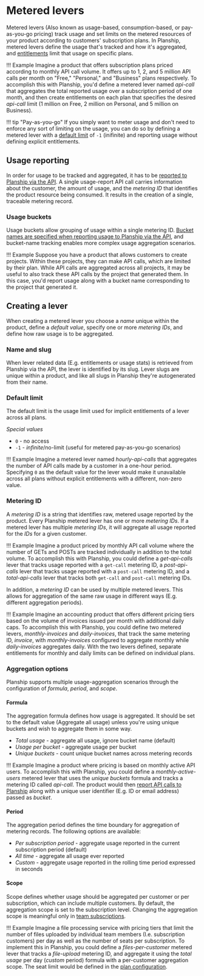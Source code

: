 # Metered levers

Metered levers (Also known as usage-based, consumption-based, or pay-as-you-go pricing) track usage and set limits on the metered resources of your product according to customers' subscription plans. In Planship, metered levers define the usage that's tracked and how it's aggregated, and [entitlements](plans.md#entitlements) limit that usage on specific plans.

!!! Example
    Imagine a product that offers subscription plans priced according to monthly API call volume. It offers up to 1, 2, and 5 million API calls per month on "Free," "Personal," and "Business" plans respectively. To accomplish this with Planship, you'd define a metered lever named *api-call* that aggregates the total reported usage over a subscription period of one month, and then create entitlements on each plan that specifies the desired *api-call* limit (1 million on Free, 2 million on Personal, and 5 million on Business).

!!! tip "Pay-as-you-go"
    If you simply want to meter usage and don't need to enforce any sort of limiting on the usage, you can do so by defining a metered lever with a [default limit](metered-levers.md#default-limit) of `-1` (inifinite) and reporting usage without defining explicit entitlements.

## Usage reporting

In order for usage to be tracked and aggregated, it has to be [reported to Planship via the API](../integration/usage.md#report-usage). A single usage-report API call carries information about the customer, the amount of usage, and the *metering ID* that identifies the product resource being consumed. It results in the creation of a single, traceable metering record.

### Usage buckets

Usage buckets allow grouping of usage within a single metering ID. [Bucket names are specified when reporting usage to Planship via the API](../integration/usage.md#reporting-bucketed-usage), and bucket-name tracking enables more complex usage aggregation scenarios.

!!! Example
    Suppose you have a product that allows customers to create projects. Within these projects, they can make API calls, which are limited by their plan. While API calls are aggregated across all projects, it may be useful to also track these API calls by the project that generated them. In this case, you'd report usage along with a bucket name corresponding to the project that generated it.

## Creating a lever

When creating a metered lever you choose a *name* unique within the product, define a *default value*, specify one or more *metering IDs*, and define how raw usage is to be aggregated.

### Name and slug

When lever related data (E.g. entitlements or usage stats) is retrieved from Planship via the API, the lever is identified by its slug. Lever slugs are unique within a product, and like all slugs in Planship they're autogenerated from their name.

### Default limit

The default limit is the usage limit used for implicit entitlements of a lever across all plans.

_Special values_

 * `0` - no access
 * `-1` - _infinite_/no-limit (useful for metered pay-as-you-go scenarios)

!!! Example
    Imagine a metered lever named *hourly-api-calls* that aggregates the number of API calls made by a customer in a one-hour period. Specifying `0` as the default value for the lever would make it unavailable across all plans without explicit entitlements with a different, non-zero value.


### Metering ID

A *metering ID* is a string that identifies raw, metered usage reported by the product. Every Planship metered lever has one or more *metering IDs*. If a metered lever has multiple *metering IDs*, it will aggregate all usage reported for the *IDs* for a given customer.

!!! Example
    Imagine a product priced by monthly API call volume where the number of GETs and POSTs are tracked individually in addition to the total volume. To accomplish this with Planship, you could define a *get-api-calls* lever that tracks usage reported with a `get-call` metering ID, a *post-api-calls* lever that tracks usage reported with a `post-call` metering ID, and a *total-api-calls* lever that tracks both `get-call` and `post-call` metering IDs.

In addition, a *metering ID* can be used by multiple metered levers. This allows for aggregation of the same raw usage in different ways (E.g. different aggregation periods).

!!! Example
    Imagine an accounting product that offers different pricing tiers based on the volume of invoices issued per month with additional daily caps. To accomplish this with Planship, you could define two metered levers, *monthly-invoices* and *daily-invoices*, that track the same metering ID, *invoice*, with *monthly-invoices* configured to aggregate monthly while *daily-invoices* aggregates daily. With the two levers defined, separate entitlements for monthly and daily limits can be defined on individual plans.

### Aggregation options

Planship supports multiple usage-aggregation scenarios through the configuration of *formula*, *period*, and *scope*.

#### Formula

The aggregation formula defines how usage is aggregated. It should be set to the default value (Aggregate all usage) unless you're using unique buckets and wish to aggregate them in some way.

- *Total usage* - aggregate all usage, ignore bucket name (default)
- *Usage per bucket* - aggregate usage per bucket
- *Unique buckets* - count unique bucket names across metering records

!!! Example
    Imagine a product where pricing is based on monthly active API users. To accomplish this with Planship, you could define a *monthly-active-users* metered lever that uses the *unique buckets* formula and tracks a metering ID called *api-call*. The product would then [report API calls to Planship](../integration/usage.md#reporting-bucketed-usage) along with a unique user identifier (E.g. ID or email address) passed as *bucket*.

#### Period

The aggregation period defines the time boundary for aggregation of metering records. The following options are available:

- *Per subscription period* - aggregate usage reported in the current subscription period (default)
- *All time* - aggregate all usage ever reported
- *Custom* - aggregate usage reported in the rolling time period expressed in seconds

#### Scope

Scope defines whether usage should be aggregated per customer or per subscription, which can include multiple customers. By default, the aggregation scope is set to the subscription level. Changing the aggregation scope is meaningful only in [team subscriptions](plans.md#individual-vs-team-subscriptions).

!!! Example
    Imagine a file processing service with pricing tiers that limit the number of files uploaded by individual team members (I.e. subscription customers) per day as well as the number of seats per subscription. To implement this in Planship, you could define a _files-per-customer_ metered lever that tracks a *file-upload* metering ID, and aggregate it using the _total usage_ per day (_custom_ period) formula with a per-customer aggregation scope. The seat limit would be defined in the [plan configuration](plans.md#subscriber-limits-teams-and-seats).
